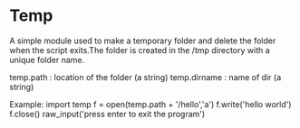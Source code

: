 # Temp
A simple module used to make a temporary 
folder and delete the folder when the
script exits.The folder is created in the
/tmp directory with a unique folder name.

temp.path : location of the folder (a string)
temp.dirname : name of dir (a string)

Example:
import temp
f = open(temp.path + '/hello','a')
f.write('hello world')
f.close()
raw_input('press enter to exit the program')
